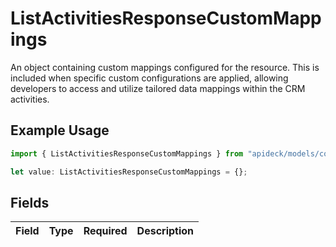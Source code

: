 # ListActivitiesResponseCustomMappings

An object containing custom mappings configured for the resource. This is included when specific custom configurations are applied, allowing developers to access and utilize tailored data mappings within the CRM activities.

## Example Usage

```typescript
import { ListActivitiesResponseCustomMappings } from "apideck/models/components";

let value: ListActivitiesResponseCustomMappings = {};
```

## Fields

| Field       | Type        | Required    | Description |
| ----------- | ----------- | ----------- | ----------- |
